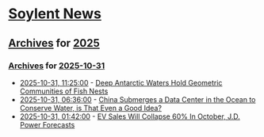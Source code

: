 # [Soylent News](../../../README.md)

## [Archives](../../index.md) for [2025](../index.md)

### [Archives](../../index.md) for [2025-10-31](index.md)

* [2025-10-31, 11:25:00](https://soylentnews.org/article.pl?sid=25/10/30/0038222&from=rss) - [Deep Antarctic Waters Hold Geometric Communities of Fish Nests](https://soylentnews.org/article.pl?sid=25/10/30/0038222&from=rss)
* [2025-10-31, 06:36:00](https://soylentnews.org/article.pl?sid=25/10/30/0034203&from=rss) - [China Submerges a Data Center in the Ocean to Conserve Water, is That Even a Good Idea?](https://soylentnews.org/article.pl?sid=25/10/30/0034203&from=rss)
* [2025-10-31, 01:42:00](https://soylentnews.org/article.pl?sid=25/10/30/0024205&from=rss) - [EV Sales Will Collapse 60% In October, J.D. Power Forecasts](https://soylentnews.org/article.pl?sid=25/10/30/0024205&from=rss)
